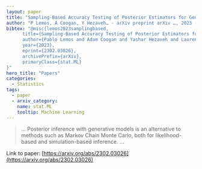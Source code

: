```yaml
---
layout: paper
title: "Sampling-Based Accuracy Testing of Posterior Estimators for General Inference"
author: "P Lemos, A Coogan, Y Hezaveh… - arXiv preprint arXiv …, 2023 - arxiv.org"
bibtex: "@misc{lemos2023samplingbased,
      title={Sampling-Based Accuracy Testing of Posterior Estimators for General Inference},
      author={Pablo Lemos and Adam Coogan and Yashar Hezaveh and Laurence Perreault-Levasseur},
      year={2023},
      eprint={2302.03026},
      archivePrefix={arXiv},
      primaryClass={stat.ML}
}"
hero_title: "Papers"
categories:
  - Statistics
tags:
  - paper
  - arxiv_category:
    name: stat.ML
    tooltip: Machine Learning
---
```

>… Posterior inference with generative models is an alternative to methods such as Markov Chain Monte Carlo, both for likelihood-based and simulation-based inference. …

Link to paper: [https://arxiv.org/abs/2302.03026](https://arxiv.org/abs/2302.03026)
